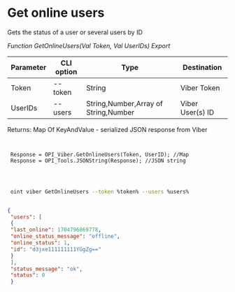 ﻿---
sidebar_position: 4
---

# Get online users
 Gets the status of a user or several users by ID


*Function GetOnlineUsers(Val Token, Val UserIDs) Export*

 | Parameter | CLI option | Type | Destination |
 |-|-|-|-|
 | Token | --token | String | Viber Token |
 | UserIDs | --users | String,Number,Array of String,Number | Viber User(s) ID |

 
 Returns: Map Of KeyAndValue - serialized JSON response from Viber

```bsl title="Code example"
	
 
 Response = OPI_Viber.GetOnlineUsers(Token, UserID); //Map
 Response = OPI_Tools.JSONString(Response); //JSON string
 
	
```

```sh title="CLI command example"
 
 oint viber GetOnlineUsers --token %token% --users %users%


```


```json title="Result"

{
 "users": [
 {
 "last_online": 1704796869778,
 "online_status_message": "offline",
 "online_status": 1,
 "id": "d3jxe111111111YGgZg=="
 }
 ],
 "status_message": "ok",
 "status": 0
 }

```
